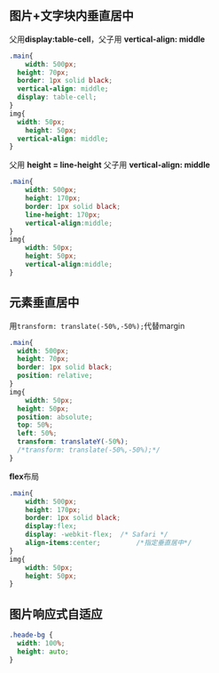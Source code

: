 ## 图片+文字块内垂直居中

父用**display:table-cell**，父子用 **vertical-align: middle**

```CSS
.main{
	width: 500px;
  height: 70px;
  border: 1px solid black;
  vertical-align: middle;
  display: table-cell;
}
img{
  width: 50px;
 	height: 50px;
  vertical-align: middle;
}
```

父用 **height = line-height** 父子用 **vertical-align: middle**
```css
.main{
    width: 500px;
    height: 170px;
    border: 1px solid black;
    line-height: 170px;
    vertical-align:middle;
}
img{
    width: 50px;
    height: 50px;
    vertical-align:middle;
}
```



## 元素垂直居中

用`transform: translate(-50%,-50%);`代替margin

```CSS
.main{
  width: 500px;
  height: 70px;
  border: 1px solid black;
  position: relative;
}
img{
	width: 50px;
  height: 50px;
  position: absolute;
  top: 50%;
  left: 50%;
  transform: translateY(-50%);
  /*transform: translate(-50%,-50%);*/
}
```

**flex**布局

```css
.main{
    width: 500px;
    height: 170px;
    border: 1px solid black;
    display:flex;
    display: -webkit-flex; 	/* Safari */
    align-items:center;			/*指定垂直居中*/
}
img{
    width: 50px;
    height: 50px;
}
```

## 图片响应式自适应

```css
.heade-bg {
  width: 100%;
  height: auto;
}
```

